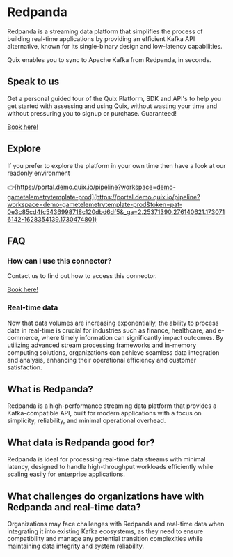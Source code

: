 <!-- START MARKDOWN -->
<!--[tech-name]-->
# Redpanda

<!--[blurb-about-tech]-->
Redpanda is a streaming data platform that simplifies the process of building real-time applications by providing an efficient Kafka API alternative, known for its single-binary design and low-latency capabilities.

Quix enables you to sync to Apache Kafka <span id="to_or_from">from</span> <span id="techname">Redpanda</span>, in seconds.

## Speak to us

Get a personal guided tour of the Quix Platform, SDK and API's to help you get started with assessing and using Quix, without wasting your time and without pressuring you to signup or purchase. Guaranteed!

[Book here!](https://share.hsforms.com/1iW0TmZzKQMChk0lxd_tGiw4yjw2?__hstc=175542013.19c333c2ae8002be5fbc6a17a447e442.1730474801833.1730474801833.1730716142494.2&__hssc=175542013.2.1730716142494&__hsfp=3927774151)

## Explore

If you prefer to explore the platform in your own time then have a look at our readonly environment

👉[https://portal.demo.quix.io/pipeline?workspace=demo-gametelemetrytemplate-prod](https://portal.demo.quix.io/pipeline?workspace=demo-gametelemetrytemplate-prod&token=pat-0e3c85cd4fc5436998718c120dbd6df5&_ga=2.25371390.276140621.1730716142-1628354139.1730474801)

## FAQ 

### How can I use this connector?

Contact us to find out how to access this connector.

[Book here!](https://share.hsforms.com/1iW0TmZzKQMChk0lxd_tGiw4yjw2?__hstc=175542013.19c333c2ae8002be5fbc6a17a447e442.1730474801833.1730474801833.1730716142494.2&__hssc=175542013.2.1730716142494&__hsfp=3927774151)

### Real-time data

Now that data volumes are increasing exponentially, the ability to process data in real-time is crucial for industries such as finance, healthcare, and e-commerce, where timely information can significantly impact outcomes. By utilizing advanced stream processing frameworks and in-memory computing solutions, organizations can achieve seamless data integration and analysis, enhancing their operational efficiency and customer satisfaction.

## What is <span id="techname">Redpanda</span>?

<!--[tech-seo-text]-->
Redpanda is a high-performance streaming data platform that provides a Kafka-compatible API, built for modern applications with a focus on simplicity, reliability, and minimal operational overhead.

## What data is <span id="techname">Redpanda</span> good for?

<!--[tech-data-seo-text]-->
Redpanda is ideal for processing real-time data streams with minimal latency, designed to handle high-throughput workloads efficiently while scaling easily for enterprise applications.

## What challenges do organizations have with <span id="techname">Redpanda</span> and real-time data?

<!--[tech-challenges-seo-text]-->
Organizations may face challenges with Redpanda and real-time data when integrating it into existing Kafka ecosystems, as they need to ensure compatibility and manage any potential transition complexities while maintaining data integrity and system reliability.
<!-- END MARKDOWN -->